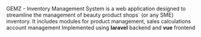 GEMZ - Inventory Management System is a web application designed to streamline the management of beauty product shops` (or any SME) inventory. 
It includes modules for 
    product management, 
    sales calculations
    account management
    Implemented using **laravel** backend and **vue** frontend
